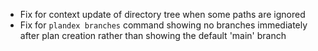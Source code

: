 - Fix for context update of directory tree when some paths are ignored
- Fix for `plandex branches` command showing no branches immediately after plan creation rather than showing the default 'main' branch